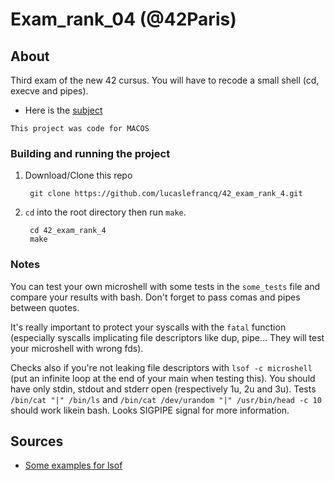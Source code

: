 # Exam_rank_04 (@42Paris)

## About

Third exam of the new 42 cursus. You will have to recode a small shell (cd, execve and pipes).

- Here is the [subject][1]

`This project was code for MACOS`

### Building and running the project

1. Download/Clone this repo

        git clone https://github.com/lucaslefrancq/42_exam_rank_4.git

2. `cd` into the root directory then run `make`.

        cd 42_exam_rank_4
        make
		
### Notes

You can test your own microshell with some tests in the `some_tests` file and compare your results with bash.
Don't forget to pass comas and pipes between quotes.

It's really important to protect your syscalls with the `fatal` function (especially syscalls implicating 
file descriptors like dup, pipe... They will test your microshell with wrong fds).

Checks also if you're not leaking file descriptors with `lsof -c microshell` (put an infinite loop at the
end of your main when testing this). You should have only stdin, stdout and stderr open (respectively 1u, 2u
and 3u).
Tests `/bin/cat "|" /bin/ls` and `/bin/cat /dev/urandom "|" /usr/bin/head -c 10` should work likein bash.
Looks SIGPIPE signal for more information.
    
## Sources

- [Some examples for lsof][2]

[1]: https://github.com/lucaslefrancq/42_exam_rank_04/blob/main/subject.en.txt
[2]: https://www.thegeekstuff.com/2012/08/lsof-command-examples/